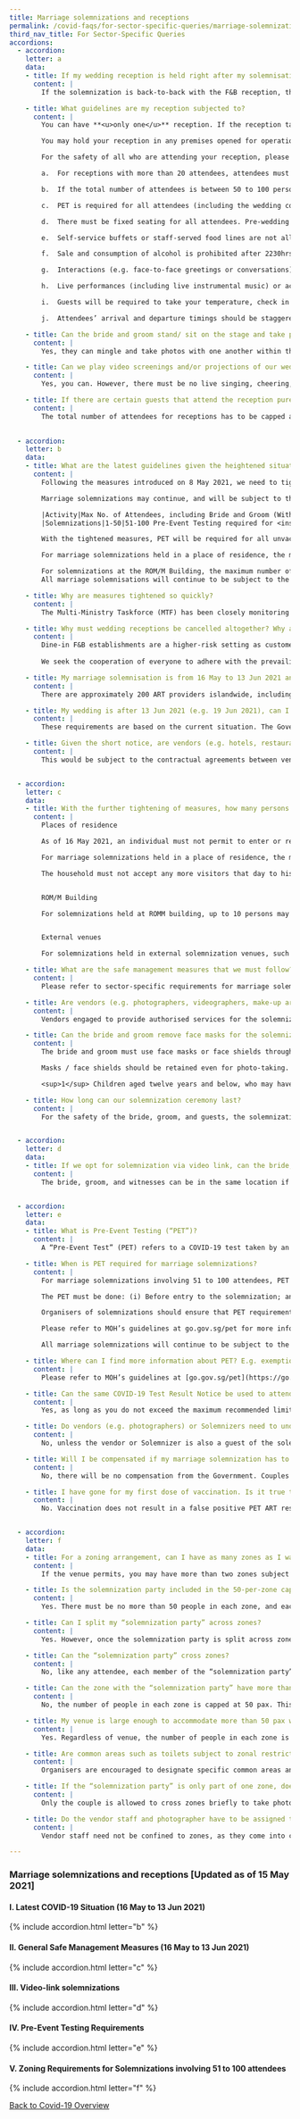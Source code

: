```yaml
---
title: Marriage solemnizations and receptions
permalink: /covid-faqs/for-sector-specific-queries/marriage-solemnizations-and-receptions
third_nav_title: For Sector-Specific Queries
accordions:
  - accordion:
    letter: a
    data:
    - title: If my wedding reception is held right after my solemnisation, how many attendees can I have?
      content: |
        If the solemnization is back-to-back with the F&B reception, the entire event (solemnization and reception) is subject to an overall cap of 100 persons (with PET for all), limited to the same guests, and subject to the safe capacity of the venue. 

    - title: What guidelines are my reception subjected to?
      content: |
        You can have **<u>only one</u>** reception. If the reception takes place in the same location right after the solemnization, the entire event (solemnization and reception) is subject to the overall cap of 100 persons (with PET), subject to the safe capacity of the venue.

        You may hold your reception in any premises opened for operation (outside of the home and the ROM(M) Building) that can accommodate receptions. **Please note that any meal exceeding the existing group size for social gatherings, if held back-to-back with the solemnization, shall be deemed a reception.** You may check directly with the venue operator on their processes and conditions for the holding of the reception. Venue owners/ operators may determine if and when to allow solemnizations and receptions to be held in their premises, and may set additional conditions for their use, such as setting a lower limit for attendance based on their capacity or ability to ensure safe management measures are implemented. 

        For the safety of all who are attending your reception, please ensure that you and your guests comply with the following measures:

        a.	For receptions with more than 20 attendees, attendees must be split into a designated core “wedding party” comprising up to 20 persons (including the bride and groom, and the 2 witnesses), and groups of up to 5 people for the remaining guests. At least 1 metre safe distancing must be observed between groups, as well as between the “wedding party” and other groups, at all times, including for photo-taking.

        b.	If the total number of attendees is between 50 to 100 persons, attendees must be split into either multiple zones of up to 50 persons in a zone, or staggered timings with up to 50 persons in each slot with at least 30 minutes between slots for cleaning and disinfection of event space. For a zoning arrangement, all attendees, including the “wedding party”, must be assigned to one zone only, and there must be no entering of unassigned zones. An exception is made for the wedding couple, who may enter an unassigned zone briefly e.g. to take photos. For a staggered timing arrangement, the “wedding party” is allowed to remain in each timeslot as it is the only way for them to host the wedding throughout the day. However, like the zoning arrangement, the “wedding party” must not be intermingling with other groups, and prevailing safe distancing rules i.e. 1m distance between groups, must be observed.

        c.	PET is required for all attendees (including the wedding couple). PET must be done (i) before entry to the reception, and (ii) at most 24 hours before the end of the event. 

        d.	There must be fixed seating for all attendees. Pre-wedding receptions, freestanding activities (e.g. photobooths) and interactions such as drinks receptions are not permitted.

        e.	Self-service buffets or staff-served food lines are not allowed. Food and beverages must be served to seated attendees. Sharing dishes/ platters is strongly discouraged. 

        f.	Sale and consumption of alcohol is prohibited after 2230hrs.

        g.	Interactions (e.g. face-to-face greetings or conversations) between the “wedding party” and all other guests should be kept to a minimum. 

        h.	Live performances (including live instrumental music) or activities involving singing or loud/ talking shouting (e.g. loud toasting) are not permitted at receptions. Event emcees and persons making speeches on stage must wear face masks.

        i.	Guests will be required to take your temperature, check in and out via SafeEntry before entering the premises, and download and activate the TraceTogether app before attending the event.

        j.	Attendees’ arrival and departure timings should be staggered, and queueing in groups should be discouraged.

    - title: Can the bride and groom stand/ sit on the stage and take photos with the wedding party of 20? Can masks be removed momentarily for this?
      content: |
        Yes, they can mingle and take photos with one another within the wedding party of 20 persons (including the bride and groom). For photo-taking, at least one-metre safe distancing must be observed between the wedding party and other groups, as well as between groups, at all times.  Masks should remain on at all times except for the bride and groom who may wear a face shield.

    - title: Can we play video screenings and/or projections of our wedding photos during the reception?
      content: |
        Yes, you can. However, there must be no live singing, cheering, loud toasting or shouting during the reception.

    - title: If there are certain guests that attend the reception purely to meet and greet the couple and leave straightaway without sitting in to eat and drink, would they be counted as part of the 100 people (with PET) attendees limit?
      content: |
        The total number of attendees for receptions has to be capped at 100 persons (with PET) throughout the entire event, or a lower number subject to the size of the premises and safe management requirements. This includes those who attend the reception for a short duration without eating or drinking.

        
  - accordion:
    letter: b
    data:
    - title: What are the latest guidelines given the heightened situation?
      content: |
        Following the measures introduced on 8 May 2021, we need to tighten more measures to decisively arrest the increasing number of cases in the community. From 16 May to 13 Jun 2021, F&B establishments will not be allowed to offer dine-in services. In line with this measure, wedding receptions will not be allowed.

        Marriage solemnizations may continue, and will be subject to the following limits:

        |Activity|Max No. of Attendees, including Bride and Groom (Without Pre-Event Testing)|Max No. of Attendees, including Bride and Groom (With Pre-Event Testing)|
        |Solemnizations|1-50|51-100 Pre-Event Testing required for <ins>all unvaccinated attendees</ins>|

        With the tightened measures, PET will be required for all unvaccinated attendees for solemnizations involving 51 to 100 attendees. (Previously, PET was required for the marriage couple only for solemnizations involving more than 51 to 250 attendees.) Attendees who have successfully completed the COVID-19 vaccination in Singapore are exempted from PET (i.e. 14 days have passed since the second dose of the Pfizer or Moderna COVID-19 vaccination).

        For marriage solemnizations held in a place of residence, the maximum number of attendees for the home solemnization will continue to be capped at 10 persons. This includes the marriage couple but does not count the Solemnizer and vendors engaged to provide authorised services for the solemnization.

        For solemnizations at the ROM/M Building, the maximum number of attendees will continue to be capped at 10 persons.
        All marriage solemnisations will continue to be subject to the prevailing safe management measures, such as safe distancing rules.

    - title: Why are measures tightened so quickly? 
      content: |
        The Multi-Ministry Taskforce (MTF) has been closely monitoring the local and global COVID-19 situation. The number of locally transmitted COVID-19 cases and unlinked community cases has continued to increase. This is concerning as the situation could quickly escalate if these cases are not contained swiftly and decisively. 

    - title: Why must wedding receptions be cancelled altogether? Why are the requirements for weddings stricter than other types of events (e.g. MICE)?
      content: |
        Dine-in F&B establishments are a higher-risk setting as customers often dine for prolonged periods in close proximity with one another with their masks-off. To reduce the risk of community transmission, there will be cessation of dine-in food & beverage. In line with this measure, wedding receptions are not allowed.  
        
        We seek the cooperation of everyone to adhere with the prevailing safe management measures to keep you and your loved ones safe.

    - title: My marriage solemnisation is from 16 May to 13 Jun 2021 and I have invited 51 to 100 guests. As PET is now required for all attendees, where and how can we and our guests get tested?
      content: |
        There are approximately 200 ART providers islandwide, including GP clinics and private hospitals. Some even have 24-hour capacity. Please click [here](https://www.moh.gov.sg/licensing-and-regulation/regulations-guidelines-and-circulars/details/list-of-covid-19-swab-providers){:target="_blank"} for a list of MOH-approved COVID-19 test providers.

    - title: My wedding is after 13 Jun 2021 (e.g. 19 Jun 2021), can I proceed to plan for my wedding reception and how many guests can I invite?
      content: |
        These requirements are based on the current situation. The Government will monitor the situation closely and review the requirements accordingly. Couples and wedding organisers can take reference from the prevailing requirements and should be prepared that the requirements may change at any point of time, given the dynamic COVID-19 situation.

    - title: Given the short notice, are vendors (e.g. hotels, restaurants) required to allow couples to postpone their wedding receptions without penalties?
      content: |
        This would be subject to the contractual agreements between vendors and the wedding couples or mutually acceptable arrangements. Given the dynamic COVID-19 situation, we hope all parties, including vendors and couples, can exercise flexibility and mutual understanding in adjusting their plans.


  - accordion:
    letter: c
    data:
    - title: With the further tightening of measures, how many persons can I have at my solemnization ceremony?
      content: |
        Places of residence

        As of 16 May 2021, an individual must not permit to enter or remain in his or her place of residence more than 2 visitors on any single day. An exception is made for home solemnizations which are subject to the following limits:

        For marriage solemnizations held in a place of residence, the maximum number of attendees for the home solemnization must not exceed, including the couple, 10 persons, not counting the Solemnizer and vendors engaged to provide authorised services for the solemnization.    Vendors should be kept to the minimum required.

        The household must not accept any more visitors that day to his or her place of residence. 


        ROM/M Building 

        For solemnizations held at ROMM building, up to 10 persons may attend the solemnization, excluding the Licensed Solemnizer, interpreter (if any), and any other vendors engaged to provide authorised services for the solemnization (kept to a minimum). 


        External venues

        For solemnizations held in external solemnization venues, such as places of worship or hotels, the maximum number of attendees will be (a) a total of 50 persons or a lower number (without Pre-Event Testing (PET)), or (b) 100 persons (with PET), or the safe capacity of the venue, whichever is lower. For solemnizations involving between 51-100 attendees, PET is required for all unvaccinated attendees. This cap excludes the Licensed Solemnizer, the interpreter (if any), and vendors engaged to provide authorised services for the solemnization (kept to a minimum). Please check with the venue owner / operator on the number of attendees allowed and any other conditions to be met before making arrangements. 

    - title: What are the safe management measures that we must follow?
      content: |
        Please refer to sector-specific requirements for marriage solemnizations [here](https://www.gobusiness.gov.sg/safemanagement/sector/){:target="_blank"}.

    - title: Are vendors (e.g. photographers, videographers, make-up artists, bridal studio) part of the guest limit? 
      content: |
        Vendors engaged to provide authorised services for the solemnization are excluded from the attendance limit for your solemnization, but should be kept to a minimum. 

    - title: Can the bride and groom remove face masks for the solemnization ceremony? Can the bride and groom use face shields in place of face masks? Can the rest of the attendees be unmasked for photo-taking? 
      content: |
        The bride and groom must use face masks or face shields throughout the solemnization process. All other attendees must have their masks on throughout the solemnization process <sup>1</sup>.

        Masks / face shields should be retained even for photo-taking.

        <sup>1</sup> Children aged twelve years and below, who may have difficulty wearing and keeping face masks on for a prolonged period of time, may wear a face shield as indicated in MOH’s Advisory of 1 Jun 2020 (“Guidance for Use of Masks and Face Shields”)

    - title: How long can our solemnization ceremony last?
      content: |
        For the safety of the bride, groom, and guests, the solemnization should be kept as brief as possible.


  - accordion:
    letter: d
    data:
    - title: If we opt for solemnization via video link, can the bride, groom, witnesses and guests be in the same venue? Is there a limit to the number of guests in the same venue?
      content: |
        The bride, groom, and witnesses can be in the same location if they belong to the same household. If the solemnization is held in the home, then in line with the attendance limit for solemnizations at places of residence, the maximum number of attendees for the home solemnization must not exceed, including the couple, 10 persons, not counting the Solemnizer and vendors engaged to provide authorised services for the solemnization. Other guests may wish to join in through the video link instead. Such processes through video links are to enable marriage solemnizations to take place in a safe manner.


  - accordion:
    letter: e
    data:
    - title: What is Pre-Event Testing (“PET”)?
      content: |
        A “Pre-Event Test” (PET) refers to a COVID-19 test taken by an attendee or patron who wishes to enter a premise where certain events, businesses, or activities are being held. This attendee or patron must obtain a negative COVID-19 test result within a specified period of time, before being allowed to enter the venue.

    - title: When is PET required for marriage solemnizations?
      content: |
        For marriage solemnizations involving 51 to 100 attendees, PET will be required for the all unvaccinated attendees. Marriage solemnizations involving 50 or fewer attendees do not require PET. 

        The PET must be done: (i) Before entry to the solemnization; and (ii) At most 24 hours before the end of the event. 

        Organisers of solemnizations should ensure that PET requirements are met for such events involving more than 50 attendees. PET for all events, including solemnizations, will not be funded by the government; organisers or individuals are responsible for paying for their own tests. 

        Please refer to MOH’s guidelines at go.gov.sg/pet for more information on PET. 

        All marriage solemnizations will continue to be subject to the prevailing safe management measures, such safe distancing rules.

    - title: Where can I find more information about PET? E.g. exemptions, acceptable proof of test results, validity of results, operating PET at the venue.
      content: |
        Please refer to MOH’s guidelines at [go.gov.sg/pet](https://go.gov.sg/pet){:target="_blank"} for more information on PET. 

    - title: Can the same COVID-19 Test Result Notice be used to attend more than one solemnization a day?
      content: |
        Yes, as long as you do not exceed the maximum recommended limit for social gatherings in a day, and the events are within the period of validity of the test result. However, we strongly advise against going to more than one solemnization in a day. While PET and safe management measures serve to reduce the risk of transmissions, it is not risk-free. Attending multiple large-scale events could put you at higher risk of being infected or being a vector for infection.

    - title: Do vendors (e.g. photographers) or Solemnizers need to undergo PET?
      content: |
        No, unless the vendor or Solemnizer is also a guest of the solemnization. 

    - title: Will I be compensated if my marriage solemnization has to be cancelled because the bride/ groom receives a positive / invalid test result?
      content: |
        No, there will be no compensation from the Government. Couples may wish to work out an arrangement with the venue provider and/or other vendors/service providers to account for the possibility of such a postponement, which would be the same as if the bride and groom were to fall sick or otherwise indisposed.

    - title: I have gone for my first dose of vaccination. Is it true that it may result in a false positive result when I go for pre-event testing?
      content: |
        No. Vaccination does not result in a false positive PET ART result.


  - accordion:
    letter: f
    data:
    - title: For a zoning arrangement, can I have as many zones as I want?
      content: |
        If the venue permits, you may have more than two zones subject to the overall attendance of the entire event being capped at the maximum allowable limit, the number of people in each zone not exceeding 50 pax, and zoning rules being adhered to (including a 3-metre gap and a continuous physical barrier or a solid partition of 1.8 metre or taller between zones). These caps include the couple and the “solemnization party”, but excludes Solemnizer (for the solemnization), vendors engaged to provide authorised services and venue staff (to be kept to a minimum). We understand venues may have different configurations and encourage couples to work out an optimal arrangement with the venue operator. Couples may choose to configure the zones in a way that allows the couple/ “solemnization party” to access ‘central’ areas, such as the aisle and the stage. All attendees, including the “solemnization party”, must be assigned to only one zone. Regardless of the number of zones, entering an unassigned zone is not allowed, except for the couple, who may do so briefly e.g. to take photos. Arrangements must also be made to ensure attendees from different zones do not meet each other at entrances or exits. For instance, organisers could deploy ushers at the entrances and exits of each zone. Within each zone, there must be no intermingling and mixing between the “solemnization party” and other groups of guests or between groups of guests.

    - title: Is the solemnization party included in the 50-per-zone cap?
      content: |
        Yes. There must be no more than 50 people in each zone, and each attendee (including the solemnization party) must be assigned to only one zone. Couples may choose to configure the zones in a way that allows the couple/ “solemnization party” to access ‘central areas’, such as the aisle and the stage. Regardless of the number and configuration of zones, entering unassigned zones, except for the couple who may do so briefly e.g. to take photos.

    - title: Can I split my “solemnization party” across zones?
      content: |
        Yes. However, once the solemnization party is split across zones, they can no longer enter other unassigned zones or interact with other members of the “solemnization party” that are in separate zones during the event. There is an exception for the couple, who may cross zones briefly e.g. to take photos, but at least 1m safe distancing must be observed between the couple and other groups, as well as between groups, at all times, including for photo-taking.

    - title: Can the “solemnization party” cross zones? 
      content: |
        No, like any attendee, each member of the “solemnization party” must be assigned to one zone only and not enter unassigned zones. There is an exception for the couple, who may cross zones briefly e.g. to take photos, but at least 1m safe distancing must be observed between the couple and other groups, as well as between groups, at all times, including for photo-taking. This is to reduce the overall risk exposure for members of the solemnization party as well as guests in each zone.  

    - title: Can the zone with the “solemnization party” have more than 50 pax?
      content: |
        No, the number of people in each zone is capped at 50 pax. This includes the “solemnization party”.

    - title: My venue is large enough to accommodate more than 50 pax with appropriate safe distancing between groups of 2 is zoning still necessary? 
      content: |
        Yes. Regardless of venue, the number of people in each zone is capped at 50 pax. All attendees are to be assigned one zone only and entering an unassigned zone is not allowed. This is to minimise participants’ total risk exposure and the risk of bunching at common areas including entrances and exits. Organisers are to ensure at least 3m distance between zones with the use of physical barriers e.g. queue poles, or use a solid partition of 1.8 metres or taller between zones. Organisers must also undertake measures to avoid guests crossing between zones. Arrangements must also be made to ensure attendees from different zones do not meet each other at entrances or exits. For instance, organisers could deploy ushers at the entrances and exits of each zone.

    - title: Are common areas such as toilets subject to zonal restrictions?
      content: |
        Organisers are encouraged to designate specific common areas and facilities to specific zones. If this is not possible, organisers should identify hotspots e.g. entry/ exit points, washrooms, corridors, etc. for potential bunching and implement a control mechanism to prevent/ disperse crowds e.g. staggered entrances and exits. This could include the deployment of Safety Ambassadors to remind attendees against clustering and loitering in common areas. Where possible, common surfaces should be wiped down after each use.

    - title: If the “solemnization party” is only part of one zone, does it mean they cannot take photos with guests from the other zone?
      content: |
        Only the couple is allowed to cross zones briefly to take photos. The rest of the “solemnization party” are not allowed to cross zones, like all other attendees. For photo-taking within zones, at least 1m safe distancing must be observed between groups, as well as between the “solemnization party” and other groups, at all times, including for photo-taking. 

    - title: Do the vendor staff and photographer have to be assigned to zones as well? Can they cross zones?
      content: |
        Vendor staff need not be confined to zones, as they come into contact with participants only transiently and are always masked. The photographer may follow the couple across zones for photo-taking. 

---
```


### Marriage solemnizations and receptions [Updated as of 15 May 2021]

#### I. Latest COVID-19 Situation (16 May to 13 Jun 2021)
{% include accordion.html letter="b" %}

#### II. General Safe Management Measures (16 May to 13 Jun 2021)
{% include accordion.html letter="c" %}

#### III. Video-link solemnizations
{% include accordion.html letter="d" %}

#### IV. Pre-Event Testing Requirements
{% include accordion.html letter="e" %}

#### V. Zoning Requirements for Solemnizations involving 51 to 100 attendees
{% include accordion.html letter="f" %}

[Back to Covid-19 Overview](/covid/)
